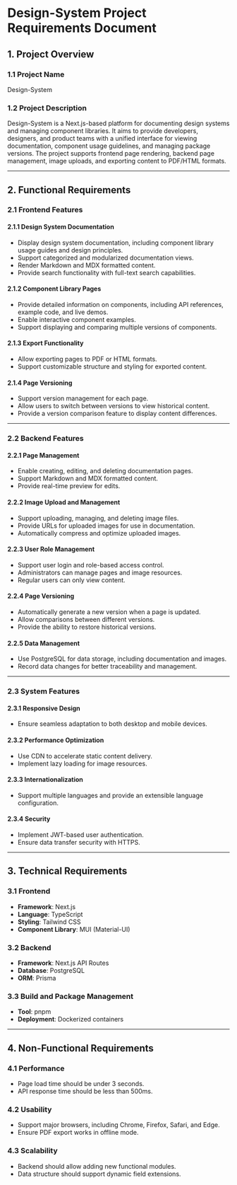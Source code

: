 
# **Design-System Project Requirements Document**

## **1. Project Overview**

### **1.1 Project Name**

Design-System

### **1.2 Project Description**

Design-System is a Next.js-based platform for documenting design systems and managing component libraries. It aims to provide developers, designers, and product teams with a unified interface for viewing documentation, component usage guidelines, and managing package versions. The project supports frontend page rendering, backend page management, image uploads, and exporting content to PDF/HTML formats.

---

## **2. Functional Requirements**

### **2.1 Frontend Features**

#### **2.1.1 Design System Documentation**

- Display design system documentation, including component library usage guides and design principles.
- Support categorized and modularized documentation views.
- Render Markdown and MDX formatted content.
- Provide search functionality with full-text search capabilities.

#### **2.1.2 Component Library Pages**

- Provide detailed information on components, including API references, example code, and live demos.
- Enable interactive component examples.
- Support displaying and comparing multiple versions of components.

#### **2.1.3 Export Functionality**

- Allow exporting pages to PDF or HTML formats.
- Support customizable structure and styling for exported content.

#### **2.1.4 Page Versioning**

- Support version management for each page.
- Allow users to switch between versions to view historical content.
- Provide a version comparison feature to display content differences.

---

### **2.2 Backend Features**

#### **2.2.1 Page Management**

- Enable creating, editing, and deleting documentation pages.
- Support Markdown and MDX formatted content.
- Provide real-time preview for edits.

#### **2.2.2 Image Upload and Management**

- Support uploading, managing, and deleting image files.
- Provide URLs for uploaded images for use in documentation.
- Automatically compress and optimize uploaded images.

#### **2.2.3 User Role Management**

- Support user login and role-based access control.
- Administrators can manage pages and image resources.
- Regular users can only view content.

#### **2.2.4 Page Versioning**

- Automatically generate a new version when a page is updated.
- Allow comparisons between different versions.
- Provide the ability to restore historical versions.

#### **2.2.5 Data Management**

- Use PostgreSQL for data storage, including documentation and images.
- Record data changes for better traceability and management.

---

### **2.3 System Features**

#### **2.3.1 Responsive Design**

- Ensure seamless adaptation to both desktop and mobile devices.

#### **2.3.2 Performance Optimization**

- Use CDN to accelerate static content delivery.
- Implement lazy loading for image resources.

#### **2.3.3 Internationalization**

- Support multiple languages and provide an extensible language configuration.

#### **2.3.4 Security**

- Implement JWT-based user authentication.
- Ensure data transfer security with HTTPS.

---

## **3. Technical Requirements**

### **3.1 Frontend**

- **Framework**: Next.js
- **Language**: TypeScript
- **Styling**: Tailwind CSS
- **Component Library**: MUI (Material-UI)

### **3.2 Backend**

- **Framework**: Next.js API Routes
- **Database**: PostgreSQL
- **ORM**: Prisma

### **3.3 Build and Package Management**

- **Tool**: pnpm
- **Deployment**: Dockerized containers

---

## **4. Non-Functional Requirements**

### **4.1 Performance**

- Page load time should be under 3 seconds.
- API response time should be less than 500ms.

### **4.2 Usability**

- Support major browsers, including Chrome, Firefox, Safari, and Edge.
- Ensure PDF export works in offline mode.

### **4.3 Scalability**

- Backend should allow adding new functional modules.
- Data structure should support dynamic field extensions.
